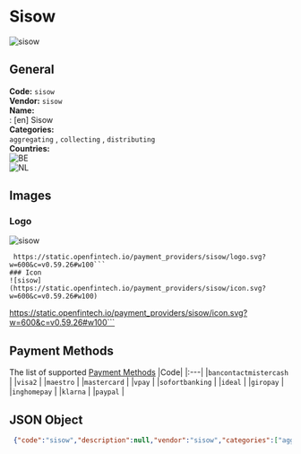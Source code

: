 # Sisow 
![sisow](https://static.openfintech.io/payment_providers/sisow/logo.svg?w=600&c=v0.59.26#w100)  
## General 
**Code:** `sisow`  
**Vendor:** `sisow`  
**Name:**  
:	[en] Sisow  
**Categories:**  
`aggregating`  , `collecting`  , `distributing`  
**Countries:**  
![BE](https://cdnjs.cloudflare.com/ajax/libs/flag-icon-css/3.3.0/flags/4x3/BE.svg#w24)  
![NL](https://cdnjs.cloudflare.com/ajax/libs/flag-icon-css/3.3.0/flags/4x3/NL.svg#w24)  
 
## Images 
### Logo 
![sisow](https://static.openfintech.io/payment_providers/sisow/logo.svg?w=600&c=v0.59.26#w100)  
```
 https://static.openfintech.io/payment_providers/sisow/logo.svg?w=600&c=v0.59.26#w100```  
### Icon 
![sisow](https://static.openfintech.io/payment_providers/sisow/icon.svg?w=600&c=v0.59.26#w100)  
```
 https://static.openfintech.io/payment_providers/sisow/icon.svg?w=600&c=v0.59.26#w100```  
## Payment Methods 
The list of supported  [Payment Methods](#) 
|Code| 
|:---| 
|`bancontactmistercash` | 
|`visa2` | 
|`maestro` | 
|`mastercard` | 
|`vpay` | 
|`sofortbanking` | 
|`ideal` | 
|`giropay` | 
|`inghomepay` | 
|`klarna` | 
|`paypal` | 
 
## JSON Object 
```json
 {"code":"sisow","description":null,"vendor":"sisow","categories":["aggregating","collecting","distributing"],"countries":["BE","NL"],"payment_method":["bancontactmistercash","visa2","maestro","mastercard","vpay","sofortbanking","ideal","giropay","inghomepay","klarna","paypal"],"payout_method":null,"metadata":{"about_payments_code":"sisow"},"name":{"en":"Sisow"}}```  
